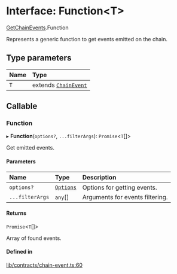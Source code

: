 # Interface: Function\<T\>

[GetChainEvents](../modules/GetChainEvents.md).Function

Represents a generic function to get events emitted on the chain.

## Type parameters

| Name | Type |
| :------ | :------ |
| `T` | extends [`ChainEvent`](ChainEvent.md) |

## Callable

### Function

▸ **Function**(`options?`, `...filterArgs`): `Promise`\<`T`[]\>

Get emitted events.

#### Parameters

| Name | Type | Description |
| :------ | :------ | :------ |
| `options?` | [`Options`](GetChainEvents.Options.md) | Options for getting events. |
| `...filterArgs` | `any`[] | Arguments for events filtering. |

#### Returns

`Promise`\<`T`[]\>

Array of found events.

#### Defined in

[lib/contracts/chain-event.ts:60](https://github.com/keep-network/tbtc-v2/blob/main/typescript/src/lib/contracts/chain-event.ts#L60)
